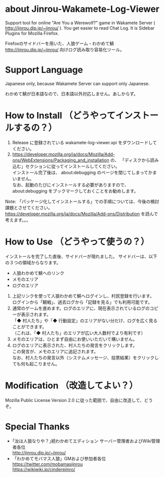 # about Jinrou-Wakamete-Log-Viewer

Support tool for online "Are You a Werewolf?" game in Wakamete Server ( http://jinrou.dip.jp/~jinrou/ ).
You get easier to read Chat Log.
It is Sidebar Plugins for Mozilla Firefox.

Firefoxのサイドバーを用いた、人狼ゲーム・わかめて鯖 http://jinrou.dip.jp/~jinrou/ 向けログ読み取り容易化ツール。

# Support Language

Japanese only, because Wakamete Server can support only Japanese.

わかめて鯖が日本語なので、日本語以外対応しません。あしからず。

# How to Install （どうやってインストールするの？）

1. Release に登録されている wakamete-log-viewer.xpi をダウンロードしてください。
1. https://developer.mozilla.org/ja/docs/Mozilla/Add-ons/WebExtensions/Packaging_and_installation の、
「ディスクから読み込む」セクションに従ってインストールしてください。  
インストール完了後は、 about:debugging のページを閉じてしまってかまいません。  
なお、起動のたびにインストールする必要がありますので、 about:debugging をブックマークしておくことをお勧めします。

Note: 「パッケージ化してインストールする」での手順については、今後の検討課題とさせてください。   
 https://developer.mozilla.org/ja/docs/Mozilla/Add-ons/Distribution を読んで考えます。。。

# How to Use （どうやって使うの？）

インストールを完了した直後、サイドバーが現れました。
サイドバーは、以下の３つの領域からなります。

* 人狼わかめて鯖へのリンク
* メモのエリア
* ログのエリア

1. 上記リンクを使って人狼わかめて鯖へログインし、村民登録を行います。  
   ログインから「観戦」、過去ログから「記録を見る」でも利用可能です。
1. 通常のゲームを進めます。ログのエリアに、現在表示されているログのコピーが表示されます。  
   「◆ 村人たち」や「◆ 行動設定」のエリアがない分だけ、ログを広く見ることができます。  
   （これは、「◆ 村人たち」のエリアが広い大人数村でより有利です）
1. メモのエリアは、ひとまず自由にお使いいただいて構いません。
1. ログのエリアに表示された、村人たちの発言をクリックします。  
   この発言が、メモのエリアに追記されます。  
   なお、村人たちの発言以外（システムメッセージ、投票結果）をクリックしても何も起こりません。

# Modification （改造してよい？）

Mozilla Public License Version 2.0 に従った範囲で、自由に改造して、どうぞ。

# Special Thanks

* ｢汝は人狼なりや？｣続わかめてエディション サーバー管理者およびWiki管理者各位  
  http://jinrou.dip.jp/~jinrou/
* 「わかめてモバマス人狼」GMおよび参加者各位  
  https://twitter.com/mobamasjinrou  
  https://wikiwiki.jp/cinderejinro/

